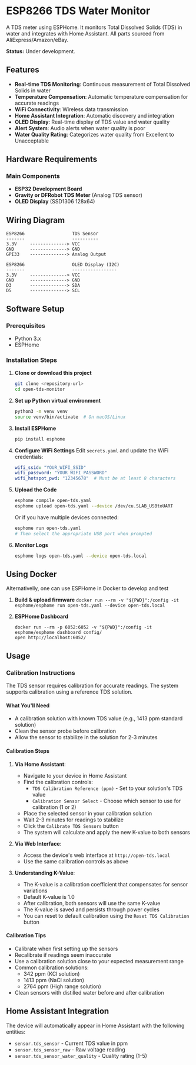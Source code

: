 # ESP8266 TDS Water Monitor

A TDS meter using ESPHome. It monitors Total Dissolved Solids (TDS) in water and integrates with Home Assistant.
All parts sourced from AliExpress/Amazon/eBay.

**Status:** Under development.

## Features

- **Real-time TDS Monitoring**: Continuous measurement of Total Dissolved Solids in water
- **Temperature Compensation**: Automatic temperature compensation for accurate readings
- **WiFi Connectivity**: Wireless data transmission
- **Home Assistant Integration**: Automatic discovery and integration
- **OLED Display**: Real-time display of TDS value and water quality
- **Alert System**: Audio alerts when water quality is poor
- **Water Quality Rating**: Categorizes water quality from Excellent to Unacceptable

## Hardware Requirements

### Main Components
- **ESP32 Development Board** 
- **Gravity or DFRobot TDS Meter** (Analog TDS sensor)
- **OLED Display** (SSD1306 128x64)

## Wiring Diagram

```
ESP8266                  TDS Sensor
-------                  ----------
3.3V     --------------> VCC
GND      --------------> GND
GPI33    --------------> Analog Output

ESP8266                  OLED Display (I2C)
-------                  -----------------
3.3V     --------------> VCC
GND      --------------> GND
D3       --------------> SDA
D5       --------------> SCL

```

## Software Setup

### Prerequisites
- Python 3.x
- ESPHome

### Installation Steps

1. **Clone or download this project**
   ```bash
   git clone <repository-url>
   cd open-tds-monitor
   ```

2. **Set up Python virtual environment**
   ```bash
   python3 -m venv venv
   source venv/bin/activate  # On macOS/Linux
   ```

3. **Install ESPHome**
   ```bash
   pip install esphome
   ```

4. **Configure WiFi Settings**
   Edit `secrets.yaml` and update the WiFi credentials:
   ```yaml
   wifi_ssid: "YOUR_WIFI_SSID"
   wifi_password: "YOUR_WIFI_PASSWORD"
   wifi_hotspot_pwd: "12345678"  # Must be at least 8 characters
   ```

5. **Upload the Code**
   ```bash
   esphome compile open-tds.yaml
   esphome upload open-tds.yaml --device /dev/cu.SLAB_USBtoUART
   ```
   Or if you have multiple devices connected:
   ```bash
   esphome run open-tds.yaml
   # Then select the appropriate USB port when prompted
   ```

6. **Monitor Logs**
   ```bash   
   esphome logs open-tds.yaml --device open-tds.local
   ```

## Using Docker
Alternativelly, one can use ESPHome in Docker to develop and test 
 1.  **Build & upload firmware**
    `docker run --rm -v "${PWD}":/config -it esphome/esphome run open-tds.yaml --device open-tds.local`

 2. **ESPHome Dashboard**
    ```
    docker run --rm -p 6052:6052 -v "${PWD}":/config -it esphome/esphome dashboard config/
    open http://localhost:6052/
    ```

## Usage

### Calibration Instructions

The TDS sensor requires calibration for accurate readings. The system supports calibration using a reference TDS solution.

#### What You'll Need
- A calibration solution with known TDS value (e.g., 1413 ppm standard solution)
- Clean the sensor probe before calibration
- Allow the sensor to stabilize in the solution for 2-3 minutes

#### Calibration Steps

1. **Via Home Assistant**:
   - Navigate to your device in Home Assistant
   - Find the calibration controls:
     - `TDS Calibration Reference (ppm)` - Set to your solution's TDS value
     - `Calibration Sensor Select` - Choose which sensor to use for calibration (1 or 2)
   - Place the selected sensor in your calibration solution
   - Wait 2-3 minutes for readings to stabilize
   - Click the `Calibrate TDS Sensors` button
   - The system will calculate and apply the new K-value to both sensors

2. **Via Web Interface**:
   - Access the device's web interface at `http://open-tds.local`
   - Use the same calibration controls as above

3. **Understanding K-Value**:
   - The K-value is a calibration coefficient that compensates for sensor variations
   - Default K-value is 1.0
   - After calibration, both sensors will use the same K-value
   - The K-value is saved and persists through power cycles
   - You can reset to default calibration using the `Reset TDS Calibration` button

#### Calibration Tips
- Calibrate when first setting up the sensors
- Recalibrate if readings seem inaccurate
- Use a calibration solution close to your expected measurement range
- Common calibration solutions:
  - 342 ppm (KCl solution)
  - 1413 ppm (NaCl solution)
  - 2764 ppm (High range solution)
- Clean sensors with distilled water before and after calibration

## Home Assistant Integration

The device will automatically appear in Home Assistant with the following entities:
- `sensor.tds_sensor` - Current TDS value in ppm
- `sensor.tds_sensor_raw` - Raw voltage reading
- `sensor.tds_sensor_water_quality` - Quality rating (1-5)

